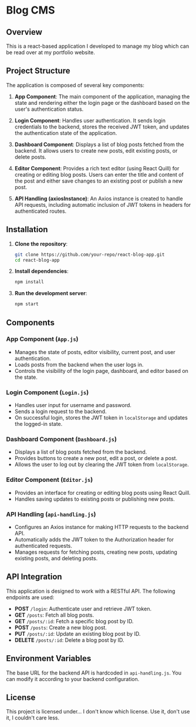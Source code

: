 # Blog CMS

## Overview
This is a react-based application I developed to manage my blog which can be read over at my portfolio website.

## Project Structure
The application is composed of several key components:

1. **App Component**: The main component of the application, managing the state and rendering either the login page or the dashboard based on the user's authentication status.

2. **Login Component**: Handles user authentication. It sends login credentials to the backend, stores the received JWT token, and updates the authentication state of the application.

3. **Dashboard Component**: Displays a list of blog posts fetched from the backend. It allows users to create new posts, edit existing posts, or delete posts.

4. **Editor Component**: Provides a rich text editor (using React Quill) for creating or editing blog posts. Users can enter the title and content of the post and either save changes to an existing post or publish a new post.

5. **API Handling (axiosInstance)**: An Axios instance is created to handle API requests, including automatic inclusion of JWT tokens in headers for authenticated routes.

## Installation

1. **Clone the repository**:
    ```bash
    git clone https://github.com/your-repo/react-blog-app.git
    cd react-blog-app
    ```

2. **Install dependencies**:
    ```bash
    npm install
    ```

3. **Run the development server**:
    ```bash
    npm start
    ```


## Components

### App Component (`App.js`)
- Manages the state of posts, editor visibility, current post, and user authentication.
- Loads posts from the backend when the user logs in.
- Controls the visibility of the login page, dashboard, and editor based on the state.

### Login Component (`Login.js`)
- Handles user input for username and password.
- Sends a login request to the backend.
- On successful login, stores the JWT token in `localStorage` and updates the logged-in state.

### Dashboard Component (`Dashboard.js`)
- Displays a list of blog posts fetched from the backend.
- Provides buttons to create a new post, edit a post, or delete a post.
- Allows the user to log out by clearing the JWT token from `localStorage`.

### Editor Component (`Editor.js`)
- Provides an interface for creating or editing blog posts using React Quill.
- Handles saving updates to existing posts or publishing new posts.

### API Handling (`api-handling.js`)
- Configures an Axios instance for making HTTP requests to the backend API.
- Automatically adds the JWT token to the Authorization header for authenticated requests.
- Manages requests for fetching posts, creating new posts, updating existing posts, and deleting posts.

## API Integration

This application is designed to work with a RESTful API. The following endpoints are used:

- **POST** `/login`: Authenticate user and retrieve JWT token.
- **GET** `/posts`: Fetch all blog posts.
- **GET** `/posts/:id`: Fetch a specific blog post by ID.
- **POST** `/posts`: Create a new blog post.
- **PUT** `/posts/:id`: Update an existing blog post by ID.
- **DELETE** `/posts/:id`: Delete a blog post by ID.

## Environment Variables

The base URL for the backend API is hardcoded in `api-handling.js`. You can modify it according to your backend configuration.

## License

This project is licensed under... I don't know which license. Use it, don't use it, I couldn't care less.
